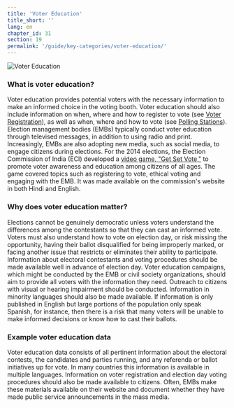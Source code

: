 ```yaml
---
title: 'Voter Education'
title_short: ''
lang: en
chapter_id: 31
section: 19
permalink: '/guide/key-categories/voter-education/'
---
```


![Voter Education](/images/inventory/categories/voter-education.png)

### What is voter education?

Voter education provides potential voters with the necessary information to make an informed choice in the voting booth. Voter education should also include information on when, where and how to register to vote (see [Voter Registration](/en/guide/key-categories/voter-registration/)), as well as when, where and how to vote (see [Polling Stations](/en/guide/key-categories/polling-stations/)). Election management bodies (EMBs) typically conduct voter education through televised messages, in addition to using radio and print. Increasingly, EMBs are also adopting new media, such as social media, to engage citizens during elections. For the 2014 elections, the Election Commission of India (ECI) developed a [video game, "Get Set Vote,"](http://eci.nic.in/eci_main1/Sveep/maze_english/index_english.html) to promote voter awareness and education among citizens of all ages. The game covered topics such as registering to vote, ethical voting and engaging with the EMB. It was made available on the commission's website in both Hindi and English.

### Why does voter education matter?

Elections cannot be genuinely democratic unless voters understand the differences among the contestants so that they can cast an informed vote. Voters must also understand how to vote on election day, or risk missing the opportunity, having their ballot disqualified for being improperly marked, or facing another issue that restricts or eliminates their ability to participate. Information about electoral contestants and voting procedures should be made available well in advance of election day. Voter education campaigns, which might be conducted by the EMB or civil society organizations, should aim to provide all voters with the information they need. Outreach to citizens with visual or hearing impairment should be conducted. Information in minority languages should also be made available. If information is only published in English but large portions of the population only speak Spanish, for instance, then there is a risk that many voters will be unable to make informed decisions or know how to cast their ballots.

### Example voter education data

Voter education data consists of all pertinent information about the electoral contests, the candidates and parties running, and any referenda or ballot initiatives up for vote. In many countries this information is available in multiple languages. Information on voter registration and election day voting procedures should also be made available to citizens. Often, EMBs make these materials available on their website and document whether they have made public service announcements in the mass media.
